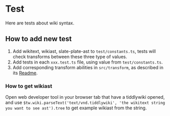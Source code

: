 # Test

Here are tests about wiki syntax.

## How to add new test

1. Add wikitext, wikiast, slate-plate-ast to `test/constants.ts`, tests will check transforms between these three type of values.
1. Add tests in each `xxx.test.ts` file, using value from `test/constants.ts`.
1. Add corresponding transform abilities in `src/transform`, as described in its [Readme](../src/transform/README.md).

### How to get wikiast

Open web developer tool in your browser tab that have a tiddlywiki opened, and use `$tw.wiki.parseText('text/vnd.tiddlywiki', 'the wikitext string you want to see ast').tree` to get example wikiast from the string.
